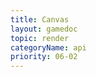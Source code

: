 ```yaml
---
title: Canvas
layout: gamedoc
topic: render
categoryName: api
priority: 06-02
---
```



<!-- md game/api/render/_Canvas/toDataURL.md -->

<!-- md game/api/render/_Canvas/toTempFilePath.md -->

<!-- md game/api/render/_Canvas/toTempFilePathSync.md -->